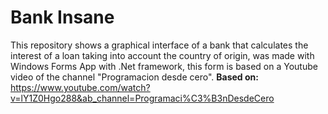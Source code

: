 # Bank Insane
This repository shows a graphical interface of a bank that calculates the interest of a loan taking into account the country of origin, was made with Windows Forms App with .Net framework, this form is based on a Youtube video of the channel "Programacion desde cero". 
<b>Based on:</b> https://www.youtube.com/watch?v=lY1Z0Hgo288&ab_channel=Programaci%C3%B3nDesdeCero
